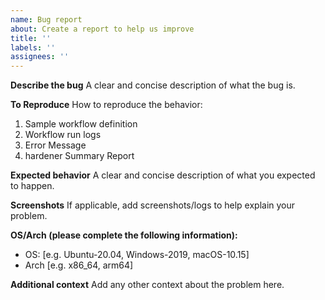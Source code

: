 ```yaml
---
name: Bug report
about: Create a report to help us improve
title: ''
labels: ''
assignees: ''
---
```


**Describe the bug** A clear and concise description of what the bug is.

**To Reproduce** How to reproduce the behavior:

1. Sample workflow definition
2. Workflow run logs
3. Error Message
4. hardener Summary Report

**Expected behavior** A clear and concise description of what you expected to
happen.

**Screenshots** If applicable, add screenshots/logs to help explain your
problem.

**OS/Arch (please complete the following information):**

- OS: [e.g. Ubuntu-20.04, Windows-2019, macOS-10.15]
- Arch [e.g. x86_64, arm64]

**Additional context** Add any other context about the problem here.
